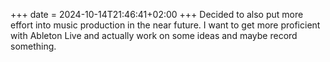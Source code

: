 +++
date = 2024-10-14T21:46:41+02:00
+++
Decided to also put more effort into music production in the near future. I want to get more proficient with Ableton Live and actually work on some ideas and maybe record something.